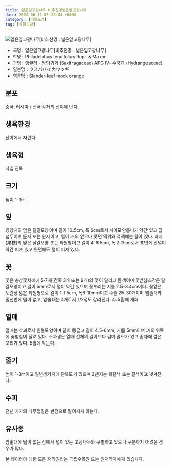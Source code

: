 ```yaml
---
title: 얇은잎고광나무_비추천명넓은잎고광나무
date: 2024-06-11 03:28:04 +0800
category: [식물도감]
tag: [식물도감]
---
```




![얇은잎고광나무[비추천명 : 넓은잎고광나무]](/fileUpload/plants/basic/Saxifragaceae/Philadelphus/15565/15565_2020_1_th2.JPG)
- 국명 : 얇은잎고광나무[비추천명 : 넓은잎고광나무]
- 학명 : Philadelphus tenuifolius Rupr. & Maxim.
- 과명 : 앵글러 - 범의귀과 (Saxifragaceae) APG Ⅳ- 수국과 (Hydrangeaceae)
- 일본명 : ウスババイカウツギ
- 영문명 : Slender-leaf mock orange


## 분포
중국, 러시아 / 전국 각처의 산야에 난다.
## 생육환경
산야에서 자란다.
## 생육형
낙엽 관목
## 크기
높이 1-3m
## 잎
영양지의 잎은 달걀모양이며 길이 10.5cm, 폭 6cm로서 치아모양톱니가 약간 있고 급첨두이며 둔저 또는 원저이고, 털이 거의 없으나 뒷면 맥위와 맥액에는 털이 있다. 과지(果枝)의 잎은 달걀모양 또는 타원형이고 길이 4-6.5cm, 폭 2-3cm로서 표면에 잔털이 약간 퍼져 있고 뒷면에도 털이 퍼져 있다.
## 꽃
꽃은 총상꽃차례에 5-7개(간혹 3개 또는 9개)의 꽃이 달리고 흰색이며 꽃받침조각은 달걀모양이고 길이 5mm로서 털이 약간 있으며 꽃부리는 지름 2.5-3.4cm이다. 꽃잎은 도란상 넓은 타원형으로 길이 1-1.5cm, 폭6-10mm이고 수술 25-30개이며 암술대와 밀선반에 털이 없고, 암술대는 4개로서 1/2정도 갈라진다. 4~5월에 개화
## 열매
열매는 삭과로서 원뿔모양이며 끝이 둥글고 길이 4.5-6mm, 지름 5mm이며 거의 위쪽에 꽃받침이 달려 있다. 소과경은 열매 전체의 길이보다 길며 밀모가 있고 종자에 짧은 꼬리가 있다. 5월에 익는다.
## 줄기
높이 1-3m이고 일년생가지에 단복모가 있으며 2년지는 회갈색 또는 갈색이고 벗겨진다.
## 수피
전년 가지의 나무껍질은 반점으로 떨어지지 않는다. 
## 유사종
암술대에 털이 없는 점에서 털이 있는 고광나무와 구별하고 있으나 구분하기 어려운 경우가 많다.






본 데이터에 대한 모든 저작권리는 국립수목원 또는 원저작자에게 있습니다.
